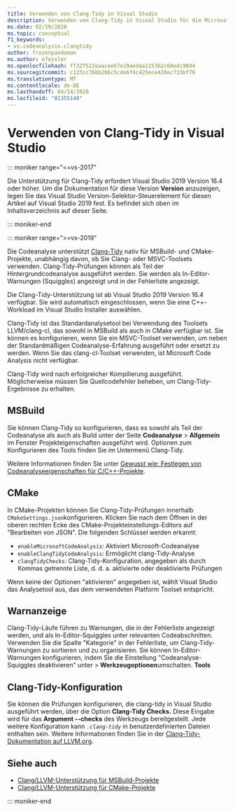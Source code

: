 ```yaml
---
title: Verwenden von Clang-Tidy in Visual Studio
description: Verwenden von Clang-Tidy in Visual Studio für die Microsoft C++-Codeanalyse.
ms.date: 02/19/2020
ms.topic: conceptual
f1_keywords:
- vs.codeanalysis.clangtidy
author: frozenpandaman
ms.author: efessler
ms.openlocfilehash: ff32f522eaacee67e19aedaa1153b2c68edc98d4
ms.sourcegitcommit: c123cc76bb2b6c5cde6f4c425ece420ac733bf70
ms.translationtype: MT
ms.contentlocale: de-DE
ms.lasthandoff: 04/14/2020
ms.locfileid: "81355148"
---
```

# <a name="using-clang-tidy-in-visual-studio"></a>Verwenden von Clang-Tidy in Visual Studio

::: moniker range="<=vs-2017"

Die Unterstützung für Clang-Tidy erfordert Visual Studio 2019 Version 16.4 oder höher. Um die Dokumentation für diese Version **Version** anzuzeigen, legen Sie das Visual Studio Version-Selektor-Steuerelement für diesen Artikel auf Visual Studio 2019 fest. Es befindet sich oben im Inhaltsverzeichnis auf dieser Seite.

::: moniker-end

::: moniker range=">=vs-2019"

Die Codeanalyse unterstützt [Clang-Tidy](https://clang.llvm.org/extra/clang-tidy/) nativ für MSBuild- und CMake-Projekte, unabhängig davon, ob Sie Clang- oder MSVC-Toolsets verwenden. Clang-Tidy-Prüfungen können als Teil der Hintergrundcodeanalyse ausgeführt werden. Sie werden als In-Editor-Warnungen (Squiggles) angezeigt und in der Fehlerliste angezeigt.

Die Clang-Tidy-Unterstützung ist ab Visual Studio 2019 Version 16.4 verfügbar. Sie wird automatisch eingeschlossen, wenn Sie eine C++-Workload im Visual Studio Installer auswählen.

Clang-Tidy ist das Standardanalysetool bei Verwendung des Toolsets LLVM/clang-cl, das sowohl in MSBuild als auch in CMake verfügbar ist. Sie können es konfigurieren, wenn Sie ein MSVC-Toolset verwenden, um neben der Standardmäßigen Codeanalyse-Erfahrung ausgeführt oder ersetzt zu werden. Wenn Sie das clang-cl-Toolset verwenden, ist Microsoft Code Analysis nicht verfügbar.

Clang-Tidy wird nach erfolgreicher Kompilierung ausgeführt. Möglicherweise müssen Sie Quellcodefehler beheben, um Clang-Tidy-Ergebnisse zu erhalten.

## <a name="msbuild"></a>MSBuild

Sie können Clang-Tidy so konfigurieren, dass es sowohl als Teil der Codeanalyse als auch als Build unter der Seite **Codeanalyse** > **Allgemein** im Fenster Projekteigenschaften ausgeführt wird. Optionen zum Konfigurieren des Tools finden Sie im Untermenü Clang-Tidy.

Weitere Informationen finden Sie unter [Gewusst wie: Festlegen von Codeanalyseeigenschaften für C/C++-Projekte](../code-quality/how-to-set-code-analysis-properties-for-c-cpp-projects.md).

## <a name="cmake"></a>CMake

In CMake-Projekten können Sie Clang-Tidy-Prüfungen innerhalb `CMakeSettings.json`konfigurieren. Klicken Sie nach dem Öffnen in der oberen rechten Ecke des CMake-Projekteinstellungs-Editors auf "Bearbeiten von JSON". Die folgenden Schlüssel werden erkannt:

- `enableMicrosoftCodeAnalysis`: Aktiviert Microsoft-Codeanalyse
- `enableClangTidyCodeAnalysis`: Ermöglicht clang-Tidy-Analyse
- `clangTidyChecks`: Clang-Tidy-Konfiguration, angegeben als durch Kommas getrennte Liste, d. d. a. aktivierte oder deaktivierte Prüfungen

Wenn keine der Optionen "aktivieren" angegeben ist, wählt Visual Studio das Analysetool aus, das dem verwendeten Platform Toolset entspricht.

## <a name="warning-display"></a>Warnanzeige

Clang-Tidy-Läufe führen zu Warnungen, die in der Fehlerliste angezeigt werden, und als In-Editor-Squiggles unter relevanten Codeabschnitten. Verwenden Sie die Spalte "Kategorie" in der Fehlerliste, um Clang-Tidy-Warnungen zu sortieren und zu organisieren. Sie können In-Editor-Warnungen konfigurieren, indem Sie die Einstellung "Codeanalyse-Squiggles deaktivieren" unter > **Werkzeugoptionen**umschalten. **Tools**

## <a name="clang-tidy-configuration"></a>Clang-Tidy-Konfiguration

Sie können die Prüfungen konfigurieren, die clang-tidy in Visual Studio ausgeführt werden, über die Option **Clang-Tidy Checks.** Diese Eingabe wird für das **Argument --checks** des Werkzeugs bereitgestellt. Jede weitere Konfiguration kann *`.clang-tidy`* in benutzerdefinierten Dateien enthalten sein. Weitere Informationen finden Sie in der [Clang-Tidy-Dokumentation auf LLVM.org](https://clang.llvm.org/extra/clang-tidy/).

## <a name="see-also"></a>Siehe auch

- [Clang/LLVM-Unterstützung für MSBuild-Projekte](https://devblogs.microsoft.com/cppblog/clang-llvm-support-for-msbuild-projects/)
- [Clang/LLVM-Unterstützung für CMake-Projekte](https://devblogs.microsoft.com/cppblog/visual-studio-cmake-support-clang-llvm-cmake-3-14-vcpkg-and-performance-improvements/)

::: moniker-end
